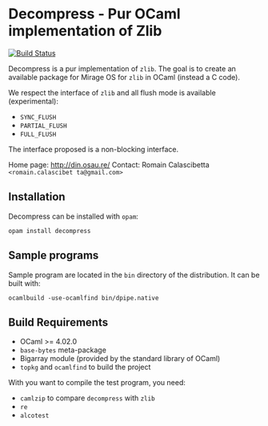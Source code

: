 Decompress - Pur OCaml implementation of Zlib
=============================================

[![Build Status](https://travis-ci.org/oklm-wsh/Decompress.svg)](https://travis-ci.org/oklm-wsh/Decompress)

Decompress  is  a  pur implementation  of  `zlib`.  The  goal  is  to  create an
available package for Mirage OS for `zlib` in OCaml (instead a C code).

We  respect   the  interface  of  `zlib`   and  all  flush   mode  is  available
(experimental):
- `SYNC_FLUSH`
- `PARTIAL_FLUSH`
- `FULL_FLUSH`

The interface proposed is a non-blocking interface.

Home page: http://din.osau.re/
Contact: Romain Calascibetta `<romain.calascibet ta@gmail.com>`

## Installation

Decompress can be installed with `opam`:

    opam install decompress

## Sample programs

Sample program are  located in the `bin` directory  of the distribution.  It can
be built with:

    ocamlbuild -use-ocamlfind bin/dpipe.native

## Build Requirements

 * OCaml >= 4.02.0
 * `base-bytes` meta-package
 * Bigarray module (provided by the standard library of OCaml)
 * `topkg` and `ocamlfind` to build the project

With you want to compile the test program, you need:

 * `camlzip` to compare `decompress` with `zlib`
 * `re`
 * `alcotest`
